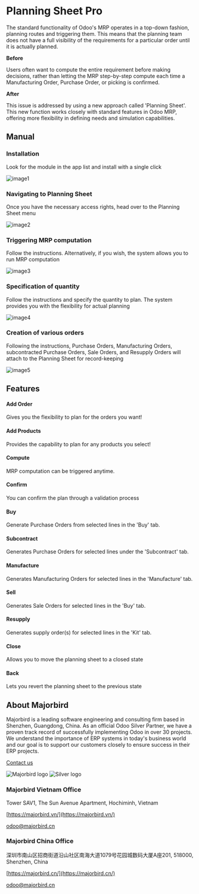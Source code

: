 # Planning Sheet Pro 

The standard functionality of Odoo's MRP operates in a top-down fashion, planning routes and triggering them. This means that the planning team does not have a full visibility of the requirements for a particular order until it is actually planned.

**Before** 

Users often want to compute the entire requirement before making decisions, rather than letting the MRP step-by-step compute each time a Manufacturing Order, Purchase Order, or picking is confirmed.

**After**
 
This issue is addressed by using a new approach called 'Planning Sheet'. This new function works closely with standard features in Odoo MRP, offering more flexibility in defining needs and simulation capabilities.

## Manual

### Installation
Look for the module in the app list and install with a single click

![image1](https://gitlab.com/mjb.customers/out/enroutebizz//raw/16.0/x_mjb_planning_sheet_pro_ext/static/description/image1.png?inline=false)
 
### Navigating to Planning Sheet
Once you have the necessary access rights, head over to the Planning Sheet menu

![image2](https://gitlab.com/mjb.customers/out/enroutebizz//raw/16.0/x_mjb_planning_sheet_pro_ext/static/description/image2.png?inline=false)
 
### Triggering MRP computation
Follow the instructions. Alternatively, if you wish, the system allows you to run MRP computation

![image3](https://gitlab.com/mjb.customers/out/enroutebizz//raw/16.0/x_mjb_planning_sheet_pro_ext/static/description/image3.png?inline=false)
 
### Specification of quantity
Follow the instructions and specify the quantity to plan. The system provides you with the flexibility for actual planning

![image4](https://gitlab.com/mjb.customers/out/enroutebizz//raw/16.0/x_mjb_planning_sheet_pro_ext/static/description/image4.png?inline=false)
 
### Creation of various orders
Following the instructions, Purchase Orders, Manufacturing Orders, subcontracted Purchase Orders, Sale Orders, and Resupply Orders will attach to the Planning Sheet for record-keeping

![image5](https://gitlab.com/mjb.customers/out/enroutebizz//raw/16.0/x_mjb_planning_sheet_pro_ext/static/description/image5.png?inline=false)
  
## Features

#### Add Order
Gives you the flexibility to plan for the orders you want!

#### Add Products
Provides the capability to plan for any products you select!

#### Compute
MRP computation can be triggered anytime.

#### Confirm
You can confirm the plan through a validation process

#### Buy
Generate Purchase Orders from selected lines in the 'Buy' tab.

#### Subcontract
Generates Purchase Orders for selected lines under the 'Subcontract' tab.

#### Manufacture
Generates Manufacturing Orders for selected lines in the 'Manufacture' tab.

#### Sell
Generates Sale Orders for selected lines in the 'Buy' tab.

#### Resupply
Generates supply order(s) for selected lines in the 'Kit' tab.

#### Close
Allows you to move the planning sheet to a closed state

#### Back
Lets you revert the planning sheet to the previous state

## About Majorbird
Majorbird is a leading software engineering and consulting firm based in Shenzhen, Guangdong, China. As an official Odoo Silver Partner, we have a proven track record of successfully implementing Odoo in over 30 projects. We understand the importance of ERP systems in today's business world and our goal is to support our customers closely to ensure success in their ERP projects.

[Contact us](https://majorbird.cn/contactus)

![Majorbird logo](https://gitlab.com/mjb.customers/out/enroutebizz//raw/16.0/x_mjb_planning_sheet_pro_ext/static/description/logo.png?inline=false)
![Silver logo](https://gitlab.com/mjb.customers/out/enroutebizz//raw/16.0/x_mjb_planning_sheet_pro_ext/static/description/logo_silver.png?inline=false) 

### Majorbird Vietnam Office
Tower SAV1, The Sun Avenue Apartment, Hochiminh, Vietnam

[https://majorbird.vn/](https://majorbird.vn/)

[odoo@majorbird.cn](mailto:odoo@majorbird.cn?subject=VN%20MODULE%20Planning%20Sheet%20Pro)

### Majorbird China Office 
深圳市南山区招商街道沿山社区南海大道1079号花园城数码大厦A座201, 518000, Shenzhen, China

[https://majorbird.cn/](https://majorbird.cn/)

[odoo@majorbird.cn](mailto:odoo@majorbird.cn?subject=CN%20MODULE%20Planning%20Sheet%20Pro)
